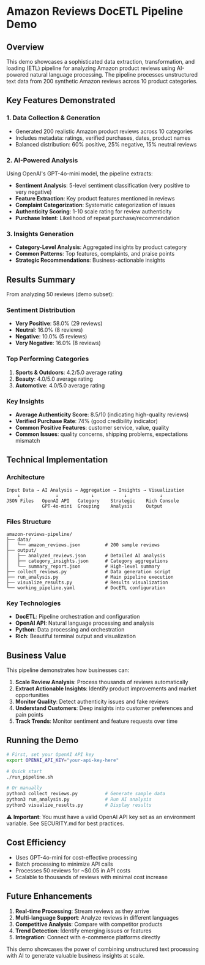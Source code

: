 # Amazon Reviews DocETL Pipeline Demo

## Overview

This demo showcases a sophisticated data extraction, transformation, and loading (ETL) pipeline for analyzing Amazon product reviews using AI-powered natural language processing. The pipeline processes unstructured text data from 200 synthetic Amazon reviews across 10 product categories.

## Key Features Demonstrated

### 1. **Data Collection & Generation**
- Generated 200 realistic Amazon product reviews across 10 categories
- Includes metadata: ratings, verified purchases, dates, product names
- Balanced distribution: 60% positive, 25% negative, 15% neutral reviews

### 2. **AI-Powered Analysis**
Using OpenAI's GPT-4o-mini model, the pipeline extracts:
- **Sentiment Analysis**: 5-level sentiment classification (very positive to very negative)
- **Feature Extraction**: Key product features mentioned in reviews
- **Complaint Categorization**: Systematic categorization of issues
- **Authenticity Scoring**: 1-10 scale rating for review authenticity
- **Purchase Intent**: Likelihood of repeat purchase/recommendation

### 3. **Insights Generation**
- **Category-Level Analysis**: Aggregated insights by product category
- **Common Patterns**: Top features, complaints, and praise points
- **Strategic Recommendations**: Business-actionable insights

## Results Summary

From analyzing 50 reviews (demo subset):

### Sentiment Distribution
- **Very Positive**: 58.0% (29 reviews)
- **Neutral**: 16.0% (8 reviews)  
- **Negative**: 10.0% (5 reviews)
- **Very Negative**: 16.0% (8 reviews)

### Top Performing Categories
1. **Sports & Outdoors**: 4.2/5.0 average rating
2. **Beauty**: 4.0/5.0 average rating
3. **Automotive**: 4.0/5.0 average rating

### Key Insights
- **Average Authenticity Score**: 8.5/10 (indicating high-quality reviews)
- **Verified Purchase Rate**: 74% (good credibility indicator)
- **Common Positive Features**: customer service, value, quality
- **Common Issues**: quality concerns, shipping problems, expectations mismatch

## Technical Implementation

### Architecture
```
Input Data → AI Analysis → Aggregation → Insights → Visualization
    ↓             ↓            ↓           ↓            ↓
JSON Files   OpenAI API   Category    Strategic    Rich Console
             GPT-4o-mini  Grouping    Analysis     Output
```

### Files Structure
```
amazon-reviews-pipeline/
├── data/
│   └── amazon_reviews.json         # 200 sample reviews
├── output/
│   ├── analyzed_reviews.json       # Detailed AI analysis
│   ├── category_insights.json      # Category aggregations
│   └── summary_report.json         # High-level summary
├── collect_reviews.py              # Data generation script
├── run_analysis.py                 # Main pipeline execution
├── visualize_results.py            # Results visualization
└── working_pipeline.yaml           # DocETL configuration
```

### Key Technologies
- **DocETL**: Pipeline orchestration and configuration
- **OpenAI API**: Natural language processing and analysis
- **Python**: Data processing and orchestration
- **Rich**: Beautiful terminal output and visualization

## Business Value

This pipeline demonstrates how businesses can:

1. **Scale Review Analysis**: Process thousands of reviews automatically
2. **Extract Actionable Insights**: Identify product improvements and market opportunities
3. **Monitor Quality**: Detect authenticity issues and fake reviews
4. **Understand Customers**: Deep insights into customer preferences and pain points
5. **Track Trends**: Monitor sentiment and feature requests over time

## Running the Demo

```bash
# First, set your OpenAI API key
export OPENAI_API_KEY="your-api-key-here"

# Quick start
./run_pipeline.sh

# Or manually
python3 collect_reviews.py          # Generate sample data
python3 run_analysis.py             # Run AI analysis
python3 visualize_results.py        # Display results
```

⚠️ **Important**: You must have a valid OpenAI API key set as an environment variable. See SECURITY.md for best practices.

## Cost Efficiency

- Uses GPT-4o-mini for cost-effective processing
- Batch processing to minimize API calls
- Processes 50 reviews for ~$0.05 in API costs
- Scalable to thousands of reviews with minimal cost increase

## Future Enhancements

1. **Real-time Processing**: Stream reviews as they arrive
2. **Multi-language Support**: Analyze reviews in different languages
3. **Competitive Analysis**: Compare with competitor products
4. **Trend Detection**: Identify emerging issues or features
5. **Integration**: Connect with e-commerce platforms directly

This demo showcases the power of combining unstructured text processing with AI to generate valuable business insights at scale.